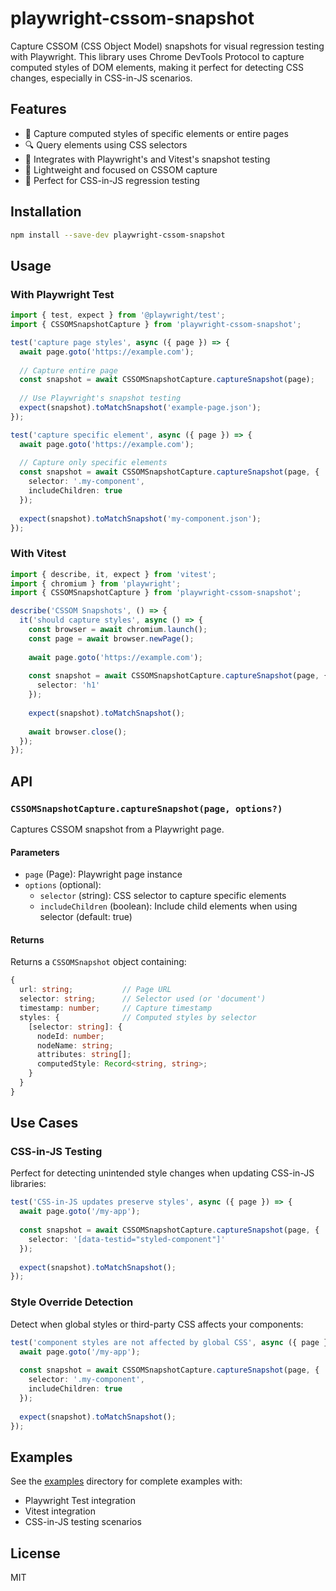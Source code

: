 # playwright-cssom-snapshot

Capture CSSOM (CSS Object Model) snapshots for visual regression testing with Playwright. This library uses Chrome DevTools Protocol to capture computed styles of DOM elements, making it perfect for detecting CSS changes, especially in CSS-in-JS scenarios.

## Features

- 🎯 Capture computed styles of specific elements or entire pages
- 🔍 Query elements using CSS selectors
- 📸 Integrates with Playwright's and Vitest's snapshot testing
- 🚀 Lightweight and focused on CSSOM capture
- 💅 Perfect for CSS-in-JS regression testing

## Installation

```bash
npm install --save-dev playwright-cssom-snapshot
```

## Usage

### With Playwright Test

```typescript
import { test, expect } from '@playwright/test';
import { CSSOMSnapshotCapture } from 'playwright-cssom-snapshot';

test('capture page styles', async ({ page }) => {
  await page.goto('https://example.com');
  
  // Capture entire page
  const snapshot = await CSSOMSnapshotCapture.captureSnapshot(page);
  
  // Use Playwright's snapshot testing
  expect(snapshot).toMatchSnapshot('example-page.json');
});

test('capture specific element', async ({ page }) => {
  await page.goto('https://example.com');
  
  // Capture only specific elements
  const snapshot = await CSSOMSnapshotCapture.captureSnapshot(page, {
    selector: '.my-component',
    includeChildren: true
  });
  
  expect(snapshot).toMatchSnapshot('my-component.json');
});
```

### With Vitest

```typescript
import { describe, it, expect } from 'vitest';
import { chromium } from 'playwright';
import { CSSOMSnapshotCapture } from 'playwright-cssom-snapshot';

describe('CSSOM Snapshots', () => {
  it('should capture styles', async () => {
    const browser = await chromium.launch();
    const page = await browser.newPage();
    
    await page.goto('https://example.com');
    
    const snapshot = await CSSOMSnapshotCapture.captureSnapshot(page, {
      selector: 'h1'
    });
    
    expect(snapshot).toMatchSnapshot();
    
    await browser.close();
  });
});
```

## API

### `CSSOMSnapshotCapture.captureSnapshot(page, options?)`

Captures CSSOM snapshot from a Playwright page.

#### Parameters

- `page` (Page): Playwright page instance
- `options` (optional):
  - `selector` (string): CSS selector to capture specific elements
  - `includeChildren` (boolean): Include child elements when using selector (default: true)

#### Returns

Returns a `CSSOMSnapshot` object containing:

```typescript
{
  url: string;           // Page URL
  selector: string;      // Selector used (or 'document')
  timestamp: number;     // Capture timestamp
  styles: {              // Computed styles by selector
    [selector: string]: {
      nodeId: number;
      nodeName: string;
      attributes: string[];
      computedStyle: Record<string, string>;
    }
  }
}
```

## Use Cases

### CSS-in-JS Testing

Perfect for detecting unintended style changes when updating CSS-in-JS libraries:

```typescript
test('CSS-in-JS updates preserve styles', async ({ page }) => {
  await page.goto('/my-app');
  
  const snapshot = await CSSOMSnapshotCapture.captureSnapshot(page, {
    selector: '[data-testid="styled-component"]'
  });
  
  expect(snapshot).toMatchSnapshot();
});
```

### Style Override Detection

Detect when global styles or third-party CSS affects your components:

```typescript
test('component styles are not affected by global CSS', async ({ page }) => {
  await page.goto('/my-app');
  
  const snapshot = await CSSOMSnapshotCapture.captureSnapshot(page, {
    selector: '.my-component',
    includeChildren: true
  });
  
  expect(snapshot).toMatchSnapshot();
});
```

## Examples

See the [examples](./examples) directory for complete examples with:
- Playwright Test integration
- Vitest integration
- CSS-in-JS testing scenarios

## License

MIT